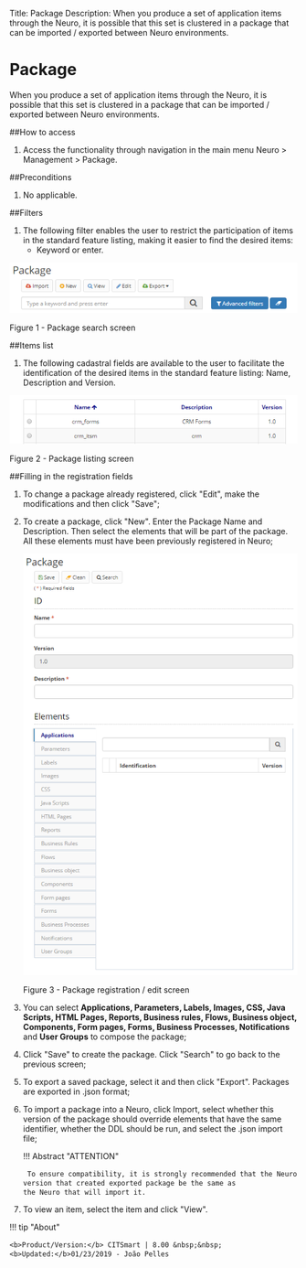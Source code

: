 Title: Package
Description: When you produce a set of application items through the Neuro, it is possible that this set is clustered in a package that can be imported / exported between Neuro environments.  
# Package  

When you produce a set of application items through the Neuro, it is possible that this set is clustered in a package that can be imported / exported between Neuro environments.  

##How to access

1. Access the functionality through navigation in the main menu Neuro > Management > Package.  

##Preconditions 

1. No applicable.  

##Filters 

1. The following filter enables the user to restrict the participation of items in the standard feature listing, making it easier to find the desired items:  
     * Keyword or enter.  

![Screenshot](images/Package-Search.png)

Figure 1 - Package search screen  

##Items list 

1. The following cadastral fields are available to the user to facilitate the identification of the desired items in the standard feature listing: Name, Description and Version.  

![Screenshot](images/Package-listing.png)

Figure 2 - Package listing screen  

##Filling in the registration fields

1. To change a package already registered, click "Edit", make the modifications and then click "Save";  
2. To create a package, click "New". Enter the Package Name and Description. Then select the elements that will be part of the package. All these elements must have been previously registered in Neuro;  

    ![Screenshot](images/Package-Registration.png) 
    
    Figure 3 - Package registration / edit screen  

3. You can select **Applications, Parameters, Labels, Images, CSS, Java Scripts, HTML Pages,  Reports, Business rules, Flows, Business object, Components, Form pages, Forms, Business Processes, Notifications** and **User Groups** to compose the package;  
4. Click "Save" to create the package. Click "Search" to go back to the previous screen;  
5. To export a saved package, select it and then click "Export". Packages are exported in .json format;  
6. To import a package into a Neuro, click Import, select whether this version of the package should override elements that have the same identifier, whether the DDL should be run, and select the .json import file;  

    !!! Abstract "ATTENTION"  

        To ensure compatibility, it is strongly recommended that the Neuro version that created exported package be the same as                 the Neuro that will import it.  

7. To view an item, select the item and click "View".  


!!! tip "About"

    <b>Product/Version:</b> CITSmart | 8.00 &nbsp;&nbsp;
    <b>Updated:</b>01/23/2019 - João Pelles  
